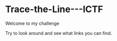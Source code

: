 # Trace-the-Line---ICTF

Welcome to my challenge

Try to look around and see what links you can find.
